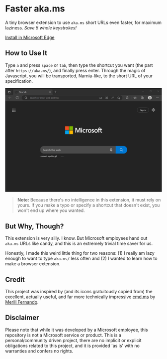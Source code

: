 # Faster aka.ms
A tiny browser extension to use `aka.ms` short URLs even faster, for maximum laziness. _Save 5 whole keystrokes!_

[Install in Microsoft Edge](https://microsoftedge.microsoft.com/addons/detail/pnhmhoonhkpheikmldcpaphahmbohlma)

## How to Use It

Type `a` and press `space` or `tab`, then type the shortcut you want (the part after `https://aka.ms/`), and finally press enter. Through the magic of Javascript, you will be transported, Narnia-like, to the short URL of your specification.

![Demonstration video](img/demo.gif)

> **Note:** Because there's no intelligence in this extension, it must rely on yours. If you make a typo or specify a shortcut that doesn't exist, you won't end up where you wanted.

## But Why, Though?

This extension is very silly. I know. But Microsoft employees hand out `aka.ms` URLs like candy, and this is an extremely trivial time saver for us. 

Honestly, I made this weird little thing for two reasons: (1) I really am lazy enough to want to type `aka.ms/` less often and (2) I wanted to learn how to make a browser extension.

## Credit

This project was inspired by (and its icons gratuitously copied from) the excellent, actually useful, and far more technically impressive [cmd.ms](https://cmd.ms) by [Merill Fernando](https://github.com/merill).

## Disclaimer

Please note that while it was developed by a Microsoft employee, this repository is not a Microsoft service or product. This is a personal/community driven project, there are no implicit or explicit obligations related to this project, and it is provided 'as is' with no warranties and confers no rights.

